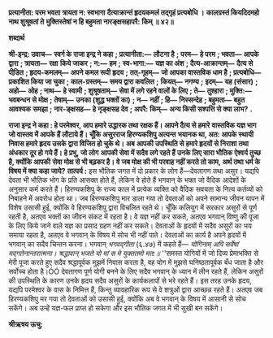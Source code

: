 **प्रत्यानीता: परम भवता त्रायता न: स्वभागा** **दैत्याक्रान्तं हृदयकमलं तद्गृहं प्रत्यबोधि ।** **कालग्रस्तं कियदिदमहो नाथ शुश्रूषतां ते** **मुक्तिस्तेषां न हि बहुमता नारङ्क्षसहापरै: किम् ॥ ४२॥** 

**शब्दार्थ** 

**श्री-इन्द्र: उवाच—** **स्वर्ग के राजा इन्द्र ने कहा** **; प्रत्यानीता:—** **लौटना है** **; परम—** **हे परम** **; भवता—** **आपके द्वारा** **; त्रायता—** **रक्षा** **किये जाकर** **; न:—** **हम** **; स्व-भागा:—** **यज्ञ का अंश** **; दैत्य-आक्रान्तम्—** **दैत्य से पीडि़त** **; हृदय-कमलम्—** **अपने कमल रूपी** **हृदय** **; तत्-गृहम्—** **जो आपका वास्तविक धाम है** **; प्रत्यबोधि—** **प्रकाशित किया जा चुका** **; काल-ग्रस्तम्—** **समय द्वारा कवलित** **;** **कियत्—** **नगण्य** **; इदम्—** **यह (संसार)** **; अहो—** **ओह** **; नाथ—** **हे स्वामी** **; शुश्रूषताम्—** **सेवा में लगे रहने वालों के लिए** **; ते—** **तुश्हारा** **; मुक्ति:—** **भवबन्धन से मोक्ष** **; तेषाम्—** **उनका (शुद्ध भक्तों का)** **; न—** **नहीं** **; हि—** **निस्सन्देह** **; बहुमता—** **बहुत आवश्यक** **समझा** **; नार-ङ्क्षसह—** **हे नृङ्क्षसह देव** **; अपरै: किम्—** **अन्य किसी सश्पत्ति से क्या लाभ?** **.** 

**राजा इन्द्र ने कहा : हे परमेश्वर, आप हमारे उद्धारक तथा रक्षक हैं। आपने दैत्य से हमारे** **वास्तविक यज्ञ भाग जो वास्तव में आपके हैं लौटाये हैं। चूँकि असुरराज हिरण्यकशिपु अत्यन्त** **भयानक था, अत: आपके स्थायी निवास हमारे हृदय उसके द्वारा विजित हो चुके थे। अब** **आपकी उपस्थिति से हमारे हृदयों से निराशा तथा अंधकार दूर हो गये हैं। हे प्रभु, जो लोग** **आपकी सेवा में सदैव लगे रहते हैं उनके लिए सारा भौतिक ऐश्वर्य तुच्छ है, क्योंकि आपकी** **सेवा मोक्ष से भी बढ़कर है। वे जब मोक्ष की भी परवाह नहीं करते तो काम, अर्थ तथा धर्म के** **विषय में क्या कहा जाये?** **तात्पर्य :** इस भौतिक जगत में दो प्रकार के लोग हैं—देवतागण तथा असुर। यद्यपि देवता भी भौतिक भोग के प्रति आसक्त होते हैं, लेकिन वे होते हैं भगवान् के भक्त जो वैदिक आदेशों के अनुसार कर्म करते हैं। हिरण्यकशिपु के राज्य काल में प्रत्येक व्यक्ति को वैदिक सवयता के नित्य कर्तव्यों को निबाहने में अवरोध होता था। जब हिरण्यकशिपु मार डाला गया तो देवताओं को अपने सामान्य जीवन यापन में विशेष उसासी हुई, क्योंकि वे हिरण्यकशिपु द्वारा विचलित रहते थे। चूँकि कलियुग में सरकार असुरों से पूर्ण रहती है, अतएव भक्तों का जीवन संकट में रहता है। वे यज्ञ नहीं कर सकते, अतएव भगवान् विष्णु की पूजा के लिए किये जाने वाले यज्ञ का प्रसाद ग्रहण नहीं कर सकते। देवताओं के हृदयों में सदैव असुरों का भय समाया रहता है, अतएव वे भगवान् के विषय में सोच भी नहीं पाते। देवताओं का कार्य है अपने हृदयों में भगवान् का सदैव चिन्तन करना। भगवान् *भगवद्गीता* (६.४७) में कहते हैं— *योगिनाम् अपि सर्वेषां मद्गतेनान्तरात्मना।* *श्रद्धावान् भजते यो मां स मे युक्ततमो मत:॥* ''समस्त योगियों में जो दिव्य प्रेमाभक्ति से मेरी पूजा करते हुए सदैव श्रद्धापूर्वक मुझमें निवास करता है, वह योग में मुझसे घनिष्ठतापूर्वक बँध जाता है और सर्वोच्च होता है।ÓÓ देवतागण पूर्ण योगी बनने के लिए सदैव भगवान् के ध्यान में लीन रहते हैं, लेकिन असुरों की उपस्थिति के कारण उनके हृदय सदैव असुरों के कार्यकलापों से भरे रहते हैं। इस तरह उनके हृदय, यद्यपि परमेश्वर के वास के निमित्त हैं, किन्तु व्यावहारिक रूप से वे शत्रुओं द्वारा आच्छन्न रहते हैं। अतएव जब हिरण्यकशिपु मर गया तो देवताओं को उसासी हुई, क्योंकि अब वे भगवान् के विषय में आसानी से सोच सकेंगे। अब उन्हें यज्ञ-फल प्राप्त हो सकेगा और इस भौतिक जगत में भी सुखी बन सकेंगे।  

**श्रीऋषय ऊचु:** 